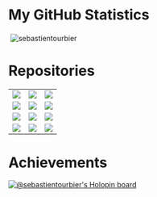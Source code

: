 # My GitHub Statistics

<p>&nbsp;<img align="center" src="https://github-readme-stats.vercel.app/api?username=sebastientourbier&show_icons=true&locale=en&theme=github_dark" alt="sebastientourbier" /></p>

# Repositories

<table>
  <tr>
    <td>
      <a href="https://github.com/connectomicslab/connectomemapper3"><img src="https://gh-card.dev/repos/connectomicslab/connectomemapper3.svg"></a>
    </td>
    <td>
      <a href="https://github.com/Medical-Image-Analysis-Laboratory/mialsuperresolutiontoolkit"><img src="https://gh-card.dev/repos/Medical-Image-Analysis-Laboratory/mialsuperresolutiontoolkit.svg"></a>
    </td>
    <td>
      <a href="https://github.com/sebastientourbier/multiscalebrainparcellator"><img src="https://gh-card.dev/repos/sebastientourbier/multiscalebrainparcellator.svg"></a>
    </td>
  </tr>
  <tr>
    <td>
      <a href="https://github.com/nipreps/eddymotion"><img src="https://gh-card.dev/repos/nipreps/eddymotion.svg"></a>
    </td>
    <td>
      <a href="https://github.com/sebastientourbier/tutorial_carbonfootprint_neuropipelines"><img src="https://gh-card.dev/repos/sebastientourbier/tutorial_carbonfootprint_neuropipelines.svg"></a>
    </td>
    <td>
      <a href="https://github.com/NCCR-SYNAPSY/neurodatapub"><img src="https://gh-card.dev/repos/NCCR-SYNAPSY/neurodatapub.svg"></a>
    </td>
  </tr>
  <tr>
    <td>
      <a href="https://github.com/HIP-infrastructure/datahipy"><img src="https://gh-card.dev/repos/HIP-infrastructure/datahipy.svg"></a>
    </td>
    <td>
      <a href="https://github.com/HIP-infrastructure/docker-elk"><img src="https://gh-card.dev/repos/HIP-infrastructure/docker-elk.svg"></a>
    </td>
    <td>
      <a href="https://github.com/HIP-infrastructure/gateway"><img src="https://gh-card.dev/repos/HIP-infrastructure/gateway.svg"></a>
    </td>
  </tr>
  <tr>
    <td>
      <a href="https://github.com/HBPMedical/mip-dmp"><img src="https://gh-card.dev/repos/HBPMedical/mip-dmp.svg"></a>
    </td>
    <td>
      <a href="https://github.com/HBPMedical/pytest-mip"><img src="https://gh-card.dev/repos/HBPMedical/pytest-mip.svg"></a>
    </td>
    <td>
      <a href="https://github.com/HBPMedical/mip_schema"><img src="https://gh-card.dev/repos/HBPMedical/mip_schema.svg"></a>
    </td>
  </tr>
</table>


# Achievements

[![@sebastientourbier's Holopin board](https://holopin.me/sebastientourbier)](https://holopin.io/@sebastientourbier)
